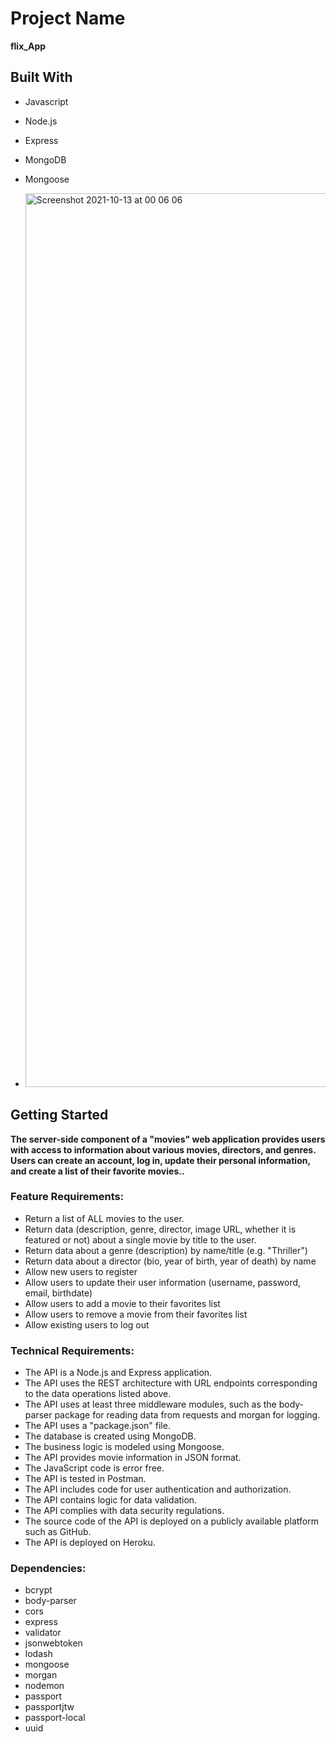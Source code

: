 # Project Name

**flix_App**

## Built With

- Javascript
- Node.js
- Express
- MongoDB
- Mongoose

- <img width="1430" alt="Screenshot 2021-10-13 at 00 06 06" src="https://user-images.githubusercontent.com/88083504/137035571-2eb09b54-5e82-4e91-a252-0788ec17b007.png">

## Getting Started

**The server-side component of a "movies" web application provides users with access to information about various movies, directors, and genres. Users can create an account, log in, update their personal information, and create a list of their favorite movies..**

### Feature Requirements:

- Return a list of ALL movies to the user.
- Return data (description, genre, director, image URL, whether it is featured or not) about a single movie by title to the user.
- Return data about a genre (description) by name/title (e.g. "Thriller")
- Return data about a director (bio, year of birth, year of death) by name
- Allow new users to register
- Allow users to update their user information (username, password, email, birthdate)
- Allow users to add a movie to their favorites list
- Allow users to remove a movie from their favorites list
- Allow existing users to log out

### Technical Requirements:

- The API is a Node.js and Express application.
- The API uses the REST architecture with URL endpoints corresponding to the data operations listed above.
- The API uses at least three middleware modules, such as the body-parser package for reading data from requests and morgan for logging.
- The API uses a "package.json" file.
- The database is created using MongoDB.
- The business logic is modeled using Mongoose.
- The API provides movie information in JSON format.
- The JavaScript code is error free.
- The API is tested in Postman.
- The API includes code for user authentication and authorization.
- The API contains logic for data validation.
- The API complies with data security regulations.
- The source code of the API is deployed on a publicly available platform such as GitHub.
- The API is deployed on Heroku.

### Dependencies:

- bcrypt
- body-parser
- cors
- express
- validator
- jsonwebtoken
- lodash
- mongoose
- morgan
- nodemon
- passport
- passportjtw
- passport-local
- uuid
